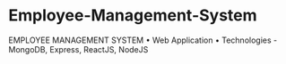 # Employee-Management-System

 EMPLOYEE MANAGEMENT SYSTEM 
• Web Application 
• Technologies - MongoDB, Express, ReactJS, NodeJS
